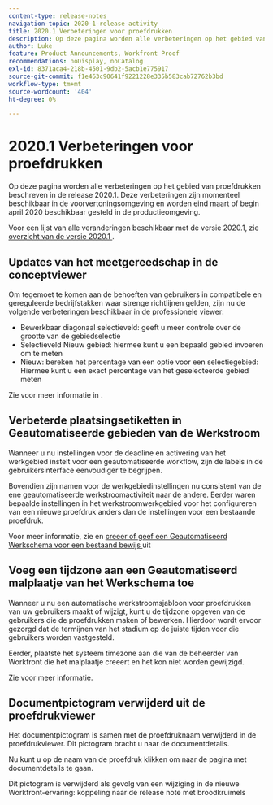 ```yaml
---
content-type: release-notes
navigation-topic: 2020-1-release-activity
title: 2020.1 Verbeteringen voor proefdrukken
description: Op deze pagina worden alle verbeteringen op het gebied van proefdrukken beschreven in de release 2020.1. Deze verbeteringen zijn momenteel beschikbaar in de voorvertoningsomgeving en worden eind maart of begin april 2020 beschikbaar gesteld in de productieomgeving.
author: Luke
feature: Product Announcements, Workfront Proof
recommendations: noDisplay, noCatalog
exl-id: 8371aca4-218b-4501-9db2-5acb1e775917
source-git-commit: f1e463c90641f9221228e335b583cab72762b3bd
workflow-type: tm+mt
source-wordcount: '404'
ht-degree: 0%

---
```


# 2020.1 Verbeteringen voor proefdrukken

Op deze pagina worden alle verbeteringen op het gebied van proefdrukken beschreven in de release 2020.1. Deze verbeteringen zijn momenteel beschikbaar in de voorvertoningsomgeving en worden eind maart of begin april 2020 beschikbaar gesteld in de productieomgeving.

Voor een lijst van alle veranderingen beschikbaar met de versie 2020.1, zie [ overzicht van de versie 2020.1 ](../../../product-announcements/product-releases/2020.1-release-activity/2020-1-release-overview.md).

## Updates van het meetgereedschap in de conceptviewer

Om tegemoet te komen aan de behoeften van gebruikers in compatibele en gereguleerde bedrijfstakken waar strenge richtlijnen gelden, zijn nu de volgende verbeteringen beschikbaar in de professionele viewer:

* Bewerkbaar diagonaal selectieveld: geeft u meer controle over de grootte van de gebiedselectie
* Selectieveld Nieuw gebied: hiermee kunt u een bepaald gebied invoeren om te meten
* Nieuw: bereken het percentage van een optie voor een selectiegebied: Hiermee kunt u een exact percentage van het geselecteerde gebied meten

Zie voor meer informatie in .

## Verbeterde plaatsingsetiketten in Geautomatiseerde gebieden van de Werkstroom

Wanneer u nu instellingen voor de deadline en activering van het werkgebied instelt voor een geautomatiseerde workflow, zijn de labels in de gebruikersinterface eenvoudiger te begrijpen.

Bovendien zijn namen voor de werkgebiedinstellingen nu consistent van de ene geautomatiseerde werkstroomactiviteit naar de andere. Eerder waren bepaalde instellingen in het werkstroomwerkgebied voor het configureren van een nieuwe proefdruk anders dan de instellingen voor een bestaande proefdruk.

Voor meer informatie, zie en [ creeer of geef een Geautomatiseerd Werkschema voor een bestaand bewijs ](../../../review-and-approve-work/proofing/managing-proofs-within-workfront/create-edit-automated-workflow-existing-proof.md) uit

## Voeg een tijdzone aan een Geautomatiseerd malplaatje van het Werkschema toe

Wanneer u nu een automatische werkstroomsjabloon voor proefdrukken van uw gebruikers maakt of wijzigt, kunt u de tijdzone opgeven van de gebruikers die de proefdrukken maken of bewerken. Hierdoor wordt ervoor gezorgd dat de termijnen van het stadium op de juiste tijden voor die gebruikers worden vastgesteld.

Eerder, plaatste het systeem timezone aan die van de beheerder van Workfront die het malplaatje creeert en het kon niet worden gewijzigd.

Zie voor meer informatie.

## Documentpictogram verwijderd uit de proefdrukviewer

Het documentpictogram is samen met de proefdruknaam verwijderd in de proefdrukviewer. Dit pictogram bracht u naar de documentdetails.

Nu kunt u op de naam van de proefdruk klikken om naar de pagina met documentdetails te gaan.

Dit pictogram is verwijderd als gevolg van een wijziging in de nieuwe Workfront-ervaring: koppeling naar de release note met broodkruimels
